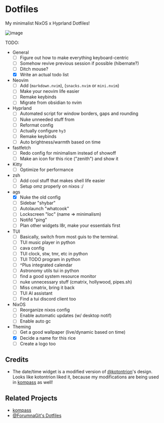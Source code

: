 # Dotfiles
My minimalist NixOS x Hyprland Dotfiles!

![image](https://github.com/user-attachments/assets/fa35bf6d-503f-4411-ba73-c33be5abc968)

TODO:
- General
    - [ ] Figure out how to make everything keyboard-centric
    - [ ] Somehow revive previous session if possible (hibernate?)
    - [ ] Ditch mouse?
    - [x] Write an actual todo list
- Neovim
    - [ ] Add (`markdown.nvim`), (`snacks.nvim` or `mini.nvim`)
    - [ ] Make your neovim life easier
    - [ ] Remake keybinds
    - [ ] Migrate from obsidian to nvim
- Hyprland
    - [ ] Automated script for window borders, gaps and rounding
    - [ ] Nuke unneeded stuff from 
    - [ ] Reformat config
    - [ ] Actually configure `hy3`
    - [ ] Remake keybinds
    - [ ] Auto brightness/warmth based on time
- fastfetch
    - [ ] Redo config for minimalism instead of showoff
    - [ ] Make an icon for this rice ("zenith") and show it
- Kitty
    - [ ] Optimize for performance
- zsh
    - [ ] Add cool stuff that makes shell life easier
    - [ ] Setup omz properly on nixos :/
- ags
    - [x] Nuke the old config
    - [ ] Sidebar "shybar"
    - [ ] Autolaunch "whatcook"
    - [ ] Lockscreen "loc" (name => minimalism)
    - [ ] Notifd "ping"
    - [ ] Plan other widgets l8r, make your essentials first
- TUI
    - [ ] Basically, switch from most guis to the terminal.
    - [ ] TUI music player in python
    - [ ] cava config
    - [ ] TUI clock, stw, tmr, etc in python
    - [ ] TUI TODO program in python
    - [ ] ^Plus integrated calendar
    - [ ] Astronomy utils tui in python
    - [ ] find a good system resource monitor
    - [ ] nuke unnecessary stuff (cmatrix, hollywood, pipes.sh)
    - [ ] Miss cmatrix, bring it back
    - [ ] TUI AI assistant
    - [ ] Find a tui discord client too
- NixOS
    - [ ] Reorganize nixos config
    - [ ] Enable automatic updates (w/ desktop notif)
    - [ ] Enable auto gc
- Theming
    - [ ] Get a good wallpaper (live/dynamic based on time)
    - [x] Decide a name for this rice
    - [ ] Create a logo too

## Credits
- The date/time widget is a modified version of [@kotontrion](https://github.com/kotontrion)'s design. Looks like kotontrion liked it, because my modifications are being used in [kompass](https://github.com/kotontrion/kompass) as well!

## Related Projects
- [kompass](https://github.com/kotontrion/kompass)
- [@ForumnaGit's Dotfiles](https://github.com/FormunaGit/dotfiles)
